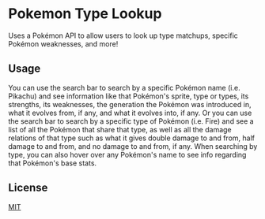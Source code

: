 # Pokemon Type Lookup
Uses a Pokémon API to allow users to look up type matchups, specific Pokémon weaknesses, and more! 

## Usage
You can use the search bar to search by a specific Pokémon name (i.e. Pikachu) and see information like that Pokémon's sprite, type or types, its strengths, its weaknesses, the generation the Pokémon was introduced in, what it evolves from, if any, and what it evolves into, if any.
Or you can use the search bar to search by a specific type of Pokémon (i.e. Fire) and see a list of all the Pokémon that share that type, as well as all the damage relations of that type such as what it gives double damage to and from, half damage to and from, and no damage to and from, if any. When searching by type, you can also hover over any Pokémon's name to see info regarding that Pokémon's base stats. 

## License
[MIT](https://choosealicense.com/licenses/mit)
